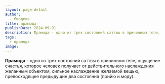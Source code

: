 ```yaml
---
layout: page-detail
author:
  - Яшодеви
title: прамода
publishDate: 2024-09-01
description: Прамода - одно из трех состояний саттвы в причинном теле, ощущение счастья, которое человек получает от действительного наслаждения желанным объектом, сильное наслаждение желаемой вещью, превосходящее предыдущие два состояния (прийю и моду).
tags:
  - прамода
image:
---
```

**Прамода** - одно из трех состояний саттвы в причинном теле, ощущение счастья, которое человек получает от действительного наслаждения желанным объектом, сильное наслаждение желаемой вещью, превосходящее предыдущие два состояния (прийю и моду).

